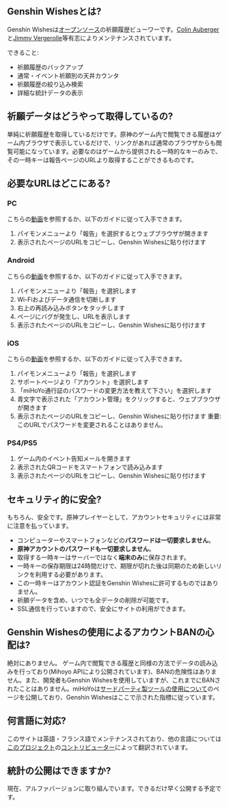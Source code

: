 ## Genshin Wishesとは?
Genshin Wishesは[オープンソース](https://github.com/genshin-wishes)の祈願履歴ビューワーです。[Colin Auberger](https://www.linkedin.com/in/colin-auberger/)と[Jimmy Vergerolle](https://vergerolle.fr)等有志によりメンテナンスされています。

できること:
- 祈願履歴のバックアップ
- 通常・イベント祈願別の天井カウンタ
- 祈願履歴の絞り込み検索
- 詳細な統計データの表示

## 祈願データはどうやって取得しているの?
単純に祈願履歴を取得しているだけです。原神のゲーム内で閲覧できる履歴はゲーム内ブラウザで表示しているだけで、リンクがあれば通常のブラウザからも閲覧可能になっています。必要なのはゲームから提供される一時的なキーのみで、その一時キーは報告ページのURLより取得することができるものです。

## 必要なURLはどこにある?
### PC
こちらの[動画](https://www.youtube.com/watch?v=a16X0R_rSZc)を参照するか、以下のガイドに従って入手できます。
1) パイモンメニューより「報告」を選択するとウェブブラウザが開きます
2) 表示されたページのURLをコピーし、Genshin Wishesに貼り付けます

### Android
こちらの[動画](https://www.youtube.com/watch?v=hok0jCjSrjo)を参照するか、以下のガイドに従って入手できます。
1) パイモンメニューより「報告」を選択します
2) Wi-Fiおよびデータ通信を切断します
3) 右上の再読み込みボタンをタッチします
4) ページにバグが発生し、URLを表示します
5) 表示されたページのURLをコピーし、Genshin Wishesに貼り付けます

### iOS
こちらの[動画](https://www.youtube.com/watch?v=HW8nywx9Tio)を参照するか、以下のガイドに従って入手できます。
1) パイモンメニューより「報告」を選択します
2) サポートページより「アカウント」を選択します
3) 「miHoYo通行証のパスワードの変更方法を教えて下さい」を選択します
4) 青文字で表示された「アカウント管理」をクリックすると、ウェブブラウザが開きます
5) 表示されたページのURLをコピーし、Genshin Wishesに貼り付けます
   重要: このURLでパスワードを変更されることはありません。


### PS4/PS5
1) ゲーム内のイベント告知メールを開きます
2) 表示されたQRコードをスマートフォンで読み込みます
3) 表示されたページのURLをコピーし、Genshin Wishesに貼り付けます

## セキュリティ的に安全?
もちろん、安全です。原神プレイヤーとして、アカウントセキュリティには非常に注意を払っています。
- コンピューターやスマートフォンなどの**パスワードは一切要求しません**。
- **原神アカウントのパスワードも一切要求しません**。
- 取得する一時キーはサーバーではなく**端末のみ**に保存されます。
- 一時キーの保存期限は24時間だけで、期限が切れた後は同期のため新しいリンクを利用する必要があります。
- この一時キーはアカウント認証をGenshin Wishesに許可するものではありません。
- 祈願データを含め、いつでも全データの削除が可能です。
- SSL通信を行っていますので、安全にサイトの利用ができます。

## Genshin Wishesの使用によるアカウントBANの心配は?
絶対にありません。 ゲーム内で閲覧できる履歴と同様の方法でデータの読み込みを行っており(Mihoyo APIにより公開されています)、BANの危険性はありません。また、開発者もGenshin Wishesを使用していますが、これまでにBANされたことはありません。miHoYoは[サードパーティ製ツールの使用について](https://genshin.mihoyo.com/en/news/detail/5763)のページを公開しており、Genshin Wishesはここで示された指標に従っています。

## 何言語に対応?
このサイトは英語・フランス語でメンテナンスされており、他の言語については[このプロジェクト](https://github.com/genshin-wishes/genshin-wishes-i18n)の[コントリビューター](https://github.com/genshin-wishes/genshin-wishes-i18n/blob/main/CONTRIBUTORS.md)によって翻訳されています。

## 統計の公開はできますか?
現在、アルファバージョンに取り組んでいます。できるだけ早く公開する予定です。
